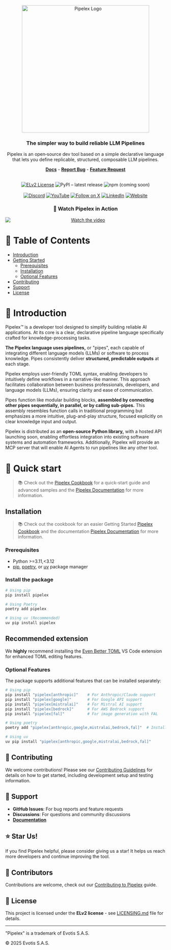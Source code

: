 <div align="center">
  <a href="https://www.pipelex.com/"><img src="https://github-production-user-asset-6210df.s3.amazonaws.com/160234518/443583972-27df5e04-5a14-4690-a8ee-213cf82ea040.png?X-Amz-Algorithm=AWS4-HMAC-SHA256&X-Amz-Credential=AKIAVCODYLSA53PQK4ZA/20250514/us-east-1/s3/aws4_request&X-Amz-Date=20250514T091456Z&X-Amz-Expires=300&X-Amz-Signature=3ea3915d99c58588144e3e2648745876cf963d9af992bd10df3ac20b6c89f3f5&X-Amz-SignedHeaders=host" alt="Pipelex Logo" width="400" style="max-width: 100%; height: auto;"></a>

  <h3 align="center">The simpler way to build reliable LLM Pipelines</h3>
  <p align="center">Pipelex is an open‑source dev tool based on a simple declarative language<br/>that lets you define replicable, structured, composable LLM pipelines.</p>

  <div>
    <a href="https://github.com/Pipelex/pipelex/doc"><strong>Docs</strong></a> -
    <a href="https://github.com/Pipelex/pipelex/issues"><strong>Report Bug</strong></a> -
    <a href="https://github.com/Pipelex/pipelex/discussions"><strong>Feature Request</strong></a>
  </div>
  <br/>

  <p align="center">
    <a href="LICENSE"><img src="https://img.shields.io/badge/license-ELv2-blue?style=flat-square" alt="ELv2 License"></a>
    <img src="https://img.shields.io/pypi/v/pipelex?logo=pypi&logoColor=white&color=blue&style=flat-square"
     alt="PyPI – latest release">
    <img src="https://img.shields.io/badge/npm-coming_soon-red?logo=npm&logoColor=white&style=flat-square" alt="npm (coming soon)">
    <br/>
    <br/>
    <a href="https://discord.gg/8UdjGyFh"><img src="https://img.shields.io/badge/Discord-5865F2?logo=discord&logoColor=white&style=flat" alt="Discord"></a>
    <a href="https://www.youtube.com/@PipelexAI"><img src="https://img.shields.io/badge/YouTube-FF0000?logo=youtube&logoColor=white" alt="YouTube"></a>
    <a href="https://twitter.com/pipelexai"><img src="https://img.shields.io/twitter/follow/pipelexai?logo=X&color=%20%23f5f5f5" alt="Follow on X"></a>
    <a href="https://www.linkedin.com/company/evotis"><img src="https://img.shields.io/badge/LinkedIn-0A66C2?logo=linkedin&logoColor=white" alt="LinkedIn"></a>
    <a href="https://pipelex.com"><img src="https://img.shields.io/badge/Website-pipelex.com-0A66C2?logo=google-chrome&logoColor=white&style=flat" alt="Website"></a>
    <br/>

  <h3 align="center">🎥 Watch Pipelex in Action</h3>
  <a href="https://vimeo.com/1084081415" style="max-width: 100%; height: auto; display: block; margin: 0 auto;">
    <img src="https://vumbnail.com/1084081415.jpg" alt="Watch the video" style="max-width: 100%; height: auto; display: block; margin: 0 auto;">
  </a>
</div>

# 📑 Table of Contents

- [Introduction](#-introduction)
- [Getting Started](#-getting-started)
  - [Prerequisites](#prerequisites)
  - [Installation](#installation)
  - [Optional Features](#optional-features)
- [Contributing](#-contributing)
- [Support](#-support)
- [License](#-license)

# 🚀 Introduction

Pipelex™ is a developer tool designed to simplify building reliable AI applications. At its core is a clear, declarative pipeline language specifically crafted for knowledge-processing tasks.

**The Pipelex language uses pipelines,** or "pipes", each capable of integrating different language models (LLMs) or software to process knowledge. Pipes consistently deliver **structured, predictable outputs** at each stage.

Pipelex employs user-friendly TOML syntax, enabling developers to intuitively define workflows in a narrative-like manner. This approach facilitates collaboration between business professionals, developers, and language models (LLMs), ensuring clarity and ease of communication.

Pipes function like modular building blocks, **assembled by connecting other pipes sequentially, in parallel, or by calling sub-pipes.** This assembly resembles function calls in traditional programming but emphasizes a more intuitive, plug-and-play structure, focused explicitly on clear knowledge input and output.

Pipelex is distributed as an **open-source Python library,** with a hosted API launching soon, enabling effortless integration into existing software systems and automation frameworks. Additionally, Pipelex will provide an MCP server that will enable AI Agents to run pipelines like any other tool.

# 🚀 Quick start

> :books: Check out the [Pipelex Cookbook](https://github.com/Pipelex/pipelex-cookbook) for a quick-start guide and advanced samples and the [Pipelex Documentation](doc/Documentation.md) for more information.

## Installation

> :books: Check out the cookbook for an easier Getting Started [Pipelex Cookbook](https://github.com/Pipelex/pipelex-cookbook) and the documentation [Pipelex Documentation](doc/Documentation.md) for more information.

### Prerequisites

- Python >=3.11,<3.12
- [pip](https://pip.pypa.io/en/stable/), [poetry](https://python-poetry.org/), or [uv](https://github.com/astral-sh/uv) package manager

### Install the package

```bash
# Using pip
pip install pipelex

# Using Poetry
poetry add pipelex

# Using uv (Recommended)
uv pip install pipelex
```

## Recommended extension

We **highly** recommend installing the [Even Better TOML](https://marketplace.visualstudio.com/items?itemName=tamasfe.even-better-toml) VS Code extension for enhanced TOML editing features.

### Optional Features

The package supports additional features that can be installed separately:

```bash
# Using pip
pip install "pipelex[anthropic]"    # For Anthropic/Claude support
pip install "pipelex[google]"       # For Google API support
pip install "pipelex[mistralai]"    # For Mistral AI support
pip install "pipelex[bedrock]"      # For AWS Bedrock support
pip install "pipelex[fal]"          # For image generation with FAL

# Using poetry
poetry add "pipelex[anthropic,google,mistralai,bedrock,fal]"  # Install all features

# Using uv
uv pip install "pipelex[anthropic,google,mistralai,bedrock,fal]"
```

## 🤝 Contributing

We welcome contributions! Please see our [Contributing Guidelines](CONTRIBUTING.md) for details on how to get started, including development setup and testing information.

## 💬 Support

- **GitHub Issues**: For bug reports and feature requests
- **Discussions**: For questions and community discussions
- [**Documentation**](doc/Documentation.md)

## ⭐ Star Us!

If you find Pipelex helpful, please consider giving us a star! It helps us reach more developers and continue improving the tool.

## 👥 Contributors

Contributions are welcome, check out our [Contributing to Pipelex](CONTRIBUTING.md) guide.

## 📝 License

This project is licensed under the **ELv2 license** - see [LICENSING.md](LICENSING.md) file for details.

---

"Pipelex" is a trademark of Evotis S.A.S.

© 2025 Evotis S.A.S.
